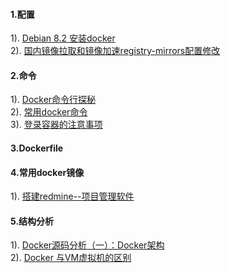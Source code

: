 #### 1.配置
1). [Debian 8.2 安装docker](http://blog.csdn.net/gaisylly/article/details/50113791)  
2). [国内镜像拉取和镜像加速registry-mirrors配置修改](http://blog.csdn.net/u014231523/article/details/61197945)  
#### 2.命令
1). [Docker命令行探秘](http://www.infoq.com/cn/articles/docker-command-line-quest)  
2). [常用docker命令](http://blog.csdn.net/wsscy2004/article/details/25878363)  
3). [登录容器的注意事项](http://blog.csdn.net/u013571243/article/details/51757443)  
#### 3.Dockerfile
#### 4.常用docker镜像
1). [搭建redmine--项目管理软件](https://github.com/sameersbn/docker-redmine)  
#### 5.结构分析
1). [Docker源码分析（一）：Docker架构](http://www.infoq.com/cn/articles/docker-source-code-analysis-part1/)  
2). [Docker 与VM虚拟机的区别](http://blog.csdn.net/yuezu/article/details/52145365)  






